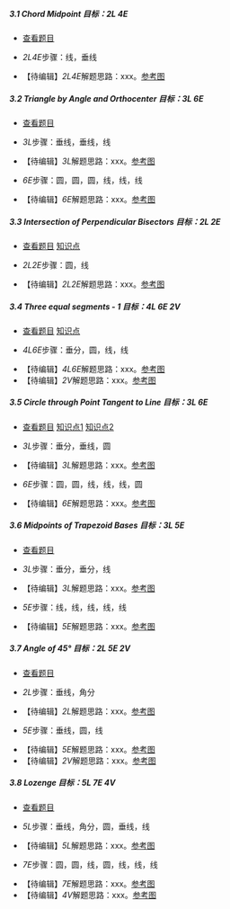 ##### 3.1 Chord Midpoint *目标：2L 4E*
- [查看题目](images/level/chord-midpoint.png) 
+ *2L4E*步骤：线，垂线
- 【待编辑】*2L4E*解题思路：xxx。[参考图](solved/3.1.2L4E.png)


##### 3.2 Triangle by Angle and Orthocenter *目标：3L 6E*
- [查看题目](images/level/a-tr-by-orthocenter.png) 
+ *3L*步骤：垂线，垂线，线
- 【待编辑】*3L*解题思路：xxx。[参考图](solved/3.2.3L.png)
+ *6E*步骤：圆，圆，圆，线，线，线
- 【待编辑】*6E*解题思路：xxx。[参考图](solved/3.2.6E.png)


##### 3.3 Intersection of Perpendicular Bisectors *目标：2L 2E*
- [查看题目](images/level/a-tr-by-circumcenter.png) [知识点](images/hints/Fact-CircumCircle.png) 
+ *2L2E*步骤：圆，线
- 【待编辑】*2L2E*解题思路：xxx。[参考图](solved/3.3.2L2E.png)


##### 3.4 Three equal segments - 1 *目标：4L 6E 2V*
- [查看题目](images/level/a-equal-segments1.png) [知识点](images/hints/Fact-PBisect.png) 
+ *4L6E*步骤：垂分，圆，线，线
- 【待编辑】*4L6E*解题思路：xxx。[参考图](solved/3.4.4L6E.png)
- 【待编辑】*2V*解题思路：xxx。[参考图](solved/3.4.2V.png)


##### 3.5 Circle through Point Tangent to Line *目标：3L 6E*
- [查看题目](images/level/circle-tangent-p-l.png) [知识点1](images/hints/Fact-Tangent.png) [知识点2](images/hints/Fact-PBisect.png) 
+ *3L*步骤：垂分，垂线，圆
- 【待编辑】*3L*解题思路：xxx。[参考图](solved/3.5.3L.png)
+ *6E*步骤：圆，圆，线，线，线，圆
- 【待编辑】*6E*解题思路：xxx。[参考图](solved/3.5.6E.png)


##### 3.6 Midpoints of Trapezoid Bases *目标：3L 5E*
- [查看题目](images/level/trapezoid-cut.png) 
+ *3L*步骤：垂分，垂分，线
- 【待编辑】*3L*解题思路：xxx。[参考图](solved/3.6.3L.png)
+ *5E*步骤：线，线，线，线，线
- 【待编辑】*5E*解题思路：xxx。[参考图](solved/3.6.5E.png)


##### 3.7 Angle of 45° *目标：2L 5E 2V*
- [查看题目](images/level/angle45.png) 
+ *2L*步骤：垂线，角分
- 【待编辑】*2L*解题思路：xxx。[参考图](solved/3.7.2L.png)
+ *5E*步骤：垂线，圆，线
- 【待编辑】*5E*解题思路：xxx。[参考图](solved/3.7.5E.png)
- 【待编辑】*2V*解题思路：xxx。[参考图](solved/3.7.2V.png)


##### 3.8 Lozenge *目标：5L 7E 4V*
- [查看题目](images/level/lozenge.png) 
+ *5L*步骤：垂线，角分，圆，垂线，线
- 【待编辑】*5L*解题思路：xxx。[参考图](solved/3.8.5L.png)
+ *7E*步骤：圆，圆，线，圆，线，线，线
- 【待编辑】*7E*解题思路：xxx。[参考图](solved/3.8.7E.png)
- 【待编辑】*4V*解题思路：xxx。[参考图](solved/3.8.4V.png)

